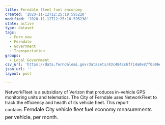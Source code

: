 ```yaml
---
title: Ferndale fleet fuel enconomy
created: '2020-11-12T12:25:18.595228'
modified: '2020-11-12T12:25:18.595238'
state: active
type: dataset
tags:
  - Fern_new
  - Ferndale
  - Government
  - Transportation
groups:
  - Local Government
csv_url: 'https://data.ferndalemi.gov/datasets/83c484cc6f714a0e87f0a06e6aacdf8c_0.csv'
json_url: ''
layout: post

---
```

NetworkFleet is a subsidiary of Verizon that produces in-vehicle GPS monitoring units and telematics. The City of Ferndale uses NetworkFleet to track the efficiency and health of its vehicle fleet. This report contains <span style='font-family: &quot;Avenir Next W01&quot;, &quot;Avenir Next W00&quot;, &quot;Avenir Next&quot;, Avenir, &quot;Helvetica Neue&quot;, Helvetica, Arial, sans-serif; font-size: 17px; background-color: rgb(255, 255, 255);'>Ferndale City vehicle fleet fuel economy measurements per vehicle, per month.</span>

